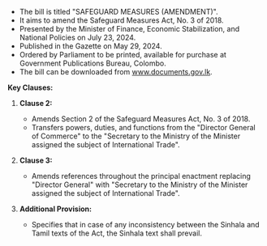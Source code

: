 - The bill is titled "SAFEGUARD MEASURES (AMENDMENT)".
- It aims to amend the Safeguard Measures Act, No. 3 of 2018.
- Presented by the Minister of Finance, Economic Stabilization, and National Policies on July 23, 2024.
- Published in the Gazette on May 29, 2024.
- Ordered by Parliament to be printed, available for purchase at Government Publications Bureau, Colombo.
- The bill can be downloaded from www.documents.gov.lk.

**Key Clauses:**
1. **Clause 2:**
   - Amends Section 2 of the Safeguard Measures Act, No. 3 of 2018.
   - Transfers powers, duties, and functions from the "Director General of Commerce" to the "Secretary to the Ministry of the Minister assigned the subject of International Trade".

2. **Clause 3:**
   - Amends references throughout the principal enactment replacing "Director General" with "Secretary to the Ministry of the Minister assigned the subject of International Trade".

3. **Additional Provision:**
   - Specifies that in case of any inconsistency between the Sinhala and Tamil texts of the Act, the Sinhala text shall prevail.